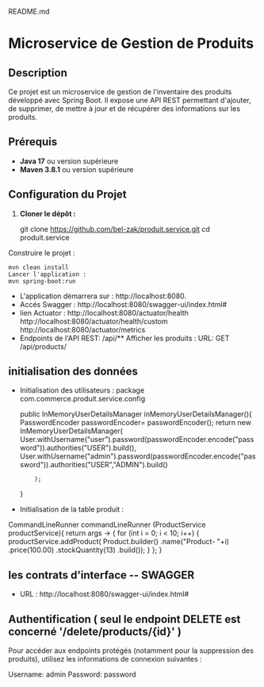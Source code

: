  README.md

# Microservice de Gestion de Produits

## Description

Ce projet est un microservice de gestion de l'inventaire des produits développé avec Spring Boot. Il expose une API REST permettant d'ajouter, de supprimer, de mettre à jour et de récupérer des informations sur les produits.

## Prérequis

- **Java 17** ou version supérieure
- **Maven 3.8.1** ou version supérieure

## Configuration du Projet

1. **Cloner le dépôt :**

   git clone https://github.com/bel-zak/produit.service.git
   cd produit.service

Construire le projet :

    mvn clean install
    Lancer l'application :
    mvn spring-boot:run

- L'application démarrera sur : http://localhost:8080.
- Accés Swagger : http://localhost:8080/swagger-ui/index.html#
- lien Actuator : http://localhost:8080/actuator/health
                  http://localhost:8080/actuator/health/custom
                  http://localhost:8080/actuator/metrics
- Endpoints de l'API REST: /api/**
    Afficher les produits :
    URL: GET /api/products/

## initialisation des données ###

- Initialisation des utilisateurs : package com.commerce.produit.service.config

  public InMemoryUserDetailsManager inMemoryUserDetailsManager(){
      PasswordEncoder passwordEncoder= passwordEncoder();
          return new InMemoryUserDetailsManager(
                  User.withUsername("user").password(passwordEncoder.encode("password")).authorities("USER").build(),
                  User.withUsername("admin").password(passwordEncoder.encode("password")).authorities("USER","ADMIN").build()

          );
  }
- Initialisation de la table produit :  

CommandLineRunner commandLineRunner (ProductService productService){
    return args -> {
        for (int i = 0; i < 10; i++) {
            productService.addProduct(
            Product.builder()
            .name("Product- "+i)
            .price(100.00)
            .stockQuantity(13)
            .build());
        }
    };
}
##  les contrats d'interface -- SWAGGER 
- URL : http://localhost:8080/swagger-ui/index.html#


## Authentification ( seul le endpoint DELETE est concerné '/delete/products/{id}' )
Pour accéder aux endpoints protégés (notamment pour la suppression des produits), utilisez les informations de connexion suivantes :

Username: admin
Password: password

